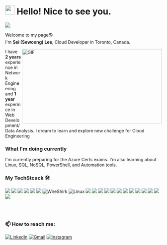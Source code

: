 # <img src="https://emojis.slackmojis.com/emojis/images/1531849430/4246/blob-sunglasses.gif?1531849430" width="30"/> Hello! Nice to see you.
![](https://komarev.com/ghpvc/?username=your-github-username&color=blueviolet)
<p>Welcome to my page🌎 </br> I'm <b>Sei (Sewoong) Lee</b>, Cloud Developer in Toronto, Canada</b>.</p>
<img align="right" alt="GIF" src="https://github.com/abhisheknaiidu/abhisheknaiidu/blob/master/code.gif?raw=true" width="450" height="240" />
<p>I have <b>2 years</b> experience in Network Engineering and <b>1 year</b> experince in Web Development/Data Analysis. I dream to learn and explore new challenge for Cloud Engineering<p/>
  
### What I'm doing currently
I'm currently preparing for the Azure Certs exams. I'm also learning about Linux, SQL, NoSQL, PowerShell, and Automation tools. 

### My TechStcack 🛠️
<p>
  <img src="https://img.shields.io/badge/azure-%230072C6.svg?style=for-the-badge&logo=microsoftazure&logoColor=white)"/>  
  <img src="https://img.shields.io/badge/jenkins-%468C5263.svg?style=for-the-badge&logo=jenkins&logoColor=white"/>
  <img src="https://img.shields.io/badge/docker-%230db7ed.svg?style=for-the-badge&logo=docker&logoColor=white"/>
  <img src="https://img.shields.io/badge/MongoDB-%234ea94b.svg?style=for-the-badge&logo=mongodb&logoColor=white"/>
  <img src="https://img.shields.io/badge/kubernetes-%23326ce5.svg?style=for-the-badge&logo=kubernetes&logoColor=white"/>
  <img src="https://img.shields.io/badge/typescript-%23007ACC.svg?style=for-the-badge&logo=typescript&logoColor=white"/>
  <img alt="WireShirk" src="https://img.shields.io/badge/-Wireshark-%231679A7?style=for-the-badge&logo=wireshark&logoColor=white" />
  <img alt="Linux" src="https://img.shields.io/badge/-Kali%20Linux-%23557C94?style=for-the-badge&logo=kalilinux&logoColor=white" />
  <img src="https://img.shields.io/badge/Javascript-gray?style=for-the-badge&logo=javascript&labelColor=gray"/>
  <img src="https://img.shields.io/badge/python-darkgreen?style=for-the-badge&logo=python&labelColor=darkgreen&logoColor=white"/>
  <img src="https://img.shields.io/badge/C/C++-gray?style=for-the-badge&logo=c&labelColor=gray&logoColor=white"/>
  <img src="https://img.shields.io/badge/volatility-f0183c?style=for-the-badge&logo=volatility&labelColor=f0183c"/>
  <img src="https://img.shields.io/badge/packet tracer-4287f5?style=for-the-badge&logo=packet-tracer&labelColor=4287f5"/>
  <img src="https://img.shields.io/badge/bash-6b6b6b?style=for-the-badge&logo=shell&labelColor=6b6b6b&logoColor=white"/>
  <img src="https://img.shields.io/badge/powershell-012456?style=for-the-badge&logo=powershell&labelColor=012456"/>
  <img src="https://img.shields.io/badge/Network System-870f69?style=for-the-badge&logo=NetworkSystem&labelColor=870f69&logoColor=white"/>
  <img src="https://img.shields.io/badge/MySQL-0f8783?style=for-the-badge&logo=mysql&labelColor=0f8783&logoColor=white"/>
  <img src="https://img.shields.io/badge/VirtualBox-0451b5?style=for-the-badge&logo=virtualbox&labelColor=0451b5&logoColor=white"/>
  <img src="https://img.shields.io/badge/html5-orange?style=for-the-badge&logo=html5&labelColor=orange&logoColor=white"/>
  <img src="https://img.shields.io/badge/css3-blue?style=for-the-badge&logo=css3&labelColor=blue&logoColor=white"/>
  <img src="https://img.shields.io/badge/git-f77320?style=for-the-badge&logo=git&labelColor=f77320&logoColor=white"/> 
</p>
<br/>
<br/>
 <h3>📫 How to reach me:</h3>
<p>
<a href="https://www.linkedin.com/in/sewoong-sei-lee-b3029821b/" target="_blank"><img alt="LinkedIn" src="https://img.shields.io/badge/linkedin-%230077B5.svg?&style=for-the-badge&logo=linkedin&logoColor=white" /></a>
<a href="mailto:swlee5523@gmail.com" target="_blank"><img alt="Gmail" src="https://img.shields.io/badge/Gmail-D14836?&style=for-the-badge&logo=gmail&logoColor=white" /></a>
<a href="https://www.instagram.com/ricksewo/" target="_blank"><img alt="Instagram" src="https://img.shields.io/badge/Instagram-%23E4405F.svg?style=for-the-badge&logo=Instagram&logoColor=white" /></a>

</p>



